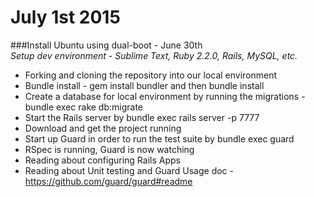 # July 1st 2015

###Install Ubuntu using dual-boot - June 30th <br/>
*Setup dev environment - Sublime Text, Ruby 2.2.0, Rails, MySQL, etc.*
* Forking and cloning the repository into our local environment
* Bundle install - gem install bundler and then bundle install
* Create a database for local environment by running the migrations - bundle exec rake db:migrate
* Start the Rails server by bundle exec rails server -p 7777
* Download and get the project running
* Start up Guard in order to run the test suite by bundle exec guard
* RSpec is running, Guard is now watching
* Reading about configuring Rails Apps
* Reading about Unit testing and Guard Usage doc - https://github.com/guard/guard#readme

